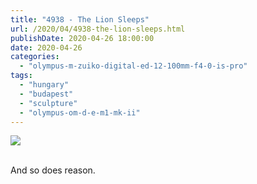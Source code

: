 ```yaml
---
title: "4938 - The Lion Sleeps"
url: /2020/04/4938-the-lion-sleeps.html
publishDate: 2020-04-26 18:00:00
date: 2020-04-26
categories: 
  - "olympus-m-zuiko-digital-ed-12-100mm-f4-0-is-pro"
tags: 
  - "hungary"
  - "budapest"
  - "sculpture"
  - "olympus-om-d-e-m1-mk-ii"
---
```

<div class="container">
<div class="center"><a target="_blank" href="https://d25zfm9zpd7gm5.cloudfront.net/1200x1200/2018/20180520_182202_lr.jpg"><img class="webfeedsFeaturedVisual" src="https://d25zfm9zpd7gm5.cloudfront.net/0600x0600/2018/20180520_182202_lr.jpg" /></a></div>
</div>
<br />

And so does reason. 